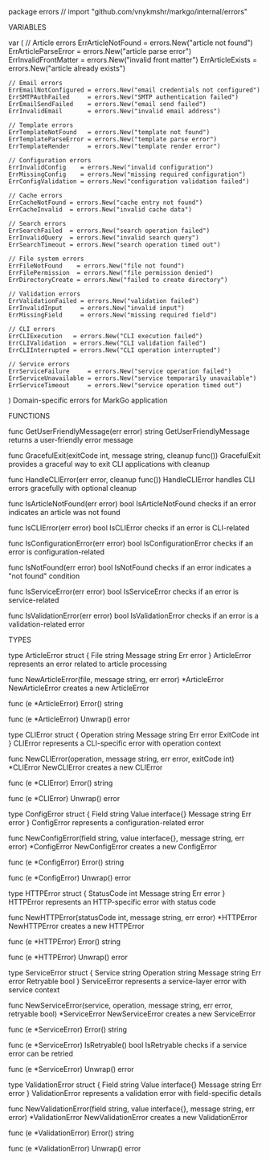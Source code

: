 package errors // import "github.com/vnykmshr/markgo/internal/errors"


VARIABLES

var (
	// Article errors
	ErrArticleNotFound    = errors.New("article not found")
	ErrArticleParseError  = errors.New("article parse error")
	ErrInvalidFrontMatter = errors.New("invalid front matter")
	ErrArticleExists      = errors.New("article already exists")

	// Email errors
	ErrEmailNotConfigured = errors.New("email credentials not configured")
	ErrSMTPAuthFailed     = errors.New("SMTP authentication failed")
	ErrEmailSendFailed    = errors.New("email send failed")
	ErrInvalidEmail       = errors.New("invalid email address")

	// Template errors
	ErrTemplateNotFound   = errors.New("template not found")
	ErrTemplateParseError = errors.New("template parse error")
	ErrTemplateRender     = errors.New("template render error")

	// Configuration errors
	ErrInvalidConfig    = errors.New("invalid configuration")
	ErrMissingConfig    = errors.New("missing required configuration")
	ErrConfigValidation = errors.New("configuration validation failed")

	// Cache errors
	ErrCacheNotFound = errors.New("cache entry not found")
	ErrCacheInvalid  = errors.New("invalid cache data")

	// Search errors
	ErrSearchFailed  = errors.New("search operation failed")
	ErrInvalidQuery  = errors.New("invalid search query")
	ErrSearchTimeout = errors.New("search operation timed out")

	// File system errors
	ErrFileNotFound    = errors.New("file not found")
	ErrFilePermission  = errors.New("file permission denied")
	ErrDirectoryCreate = errors.New("failed to create directory")

	// Validation errors
	ErrValidationFailed = errors.New("validation failed")
	ErrInvalidInput     = errors.New("invalid input")
	ErrMissingField     = errors.New("missing required field")

	// CLI errors
	ErrCLIExecution   = errors.New("CLI execution failed")
	ErrCLIValidation  = errors.New("CLI validation failed")
	ErrCLIInterrupted = errors.New("CLI operation interrupted")

	// Service errors
	ErrServiceFailure     = errors.New("service operation failed")
	ErrServiceUnavailable = errors.New("service temporarily unavailable")
	ErrServiceTimeout     = errors.New("service operation timed out")
)
    Domain-specific errors for MarkGo application


FUNCTIONS

func GetUserFriendlyMessage(err error) string
    GetUserFriendlyMessage returns a user-friendly error message

func GracefulExit(exitCode int, message string, cleanup func())
    GracefulExit provides a graceful way to exit CLI applications with cleanup

func HandleCLIError(err error, cleanup func())
    HandleCLIError handles CLI errors gracefully with optional cleanup

func IsArticleNotFound(err error) bool
    IsArticleNotFound checks if an error indicates an article was not found

func IsCLIError(err error) bool
    IsCLIError checks if an error is CLI-related

func IsConfigurationError(err error) bool
    IsConfigurationError checks if an error is configuration-related

func IsNotFound(err error) bool
    IsNotFound checks if an error indicates a "not found" condition

func IsServiceError(err error) bool
    IsServiceError checks if an error is service-related

func IsValidationError(err error) bool
    IsValidationError checks if an error is a validation-related error


TYPES

type ArticleError struct {
	File    string
	Message string
	Err     error
}
    ArticleError represents an error related to article processing

func NewArticleError(file, message string, err error) *ArticleError
    NewArticleError creates a new ArticleError

func (e *ArticleError) Error() string

func (e *ArticleError) Unwrap() error

type CLIError struct {
	Operation string
	Message   string
	Err       error
	ExitCode  int
}
    CLIError represents a CLI-specific error with operation context

func NewCLIError(operation, message string, err error, exitCode int) *CLIError
    NewCLIError creates a new CLIError

func (e *CLIError) Error() string

func (e *CLIError) Unwrap() error

type ConfigError struct {
	Field   string
	Value   interface{}
	Message string
	Err     error
}
    ConfigError represents a configuration-related error

func NewConfigError(field string, value interface{}, message string, err error) *ConfigError
    NewConfigError creates a new ConfigError

func (e *ConfigError) Error() string

func (e *ConfigError) Unwrap() error

type HTTPError struct {
	StatusCode int
	Message    string
	Err        error
}
    HTTPError represents an HTTP-specific error with status code

func NewHTTPError(statusCode int, message string, err error) *HTTPError
    NewHTTPError creates a new HTTPError

func (e *HTTPError) Error() string

func (e *HTTPError) Unwrap() error

type ServiceError struct {
	Service   string
	Operation string
	Message   string
	Err       error
	Retryable bool
}
    ServiceError represents a service-layer error with service context

func NewServiceError(service, operation, message string, err error, retryable bool) *ServiceError
    NewServiceError creates a new ServiceError

func (e *ServiceError) Error() string

func (e *ServiceError) IsRetryable() bool
    IsRetryable checks if a service error can be retried

func (e *ServiceError) Unwrap() error

type ValidationError struct {
	Field   string
	Value   interface{}
	Message string
	Err     error
}
    ValidationError represents a validation error with field-specific details

func NewValidationError(field string, value interface{}, message string, err error) *ValidationError
    NewValidationError creates a new ValidationError

func (e *ValidationError) Error() string

func (e *ValidationError) Unwrap() error

